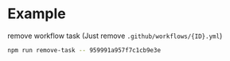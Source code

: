 # Example

remove workflow task (Just remove `.github/workflows/{ID}.yml`)

```sh
npm run remove-task -- 959991a957f7c1cb9e3e
```
